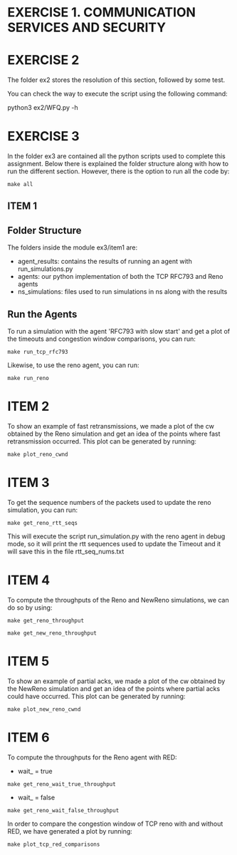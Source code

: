 # EXERCISE 1. COMMUNICATION SERVICES AND SECURITY

# EXERCISE 2
The folder ex2 stores the resolution of this section, followed by some test. 

You can check the way to execute the script using the following command: 

python3 ex2/WFQ.py -h


# EXERCISE 3

In the folder ex3 are contained all the python scripts used to complete this assignment. Below there is explained the folder structure along with how to run the different section.
However, there is the option to run all the code by:
````
make all
````

## ITEM 1

## Folder Structure

The folders inside the module ex3/item1 are:

- agent_results: contains the results of running an agent with run_simulations.py
- agents: our python implementation of both the TCP RFC793 and Reno agents
- ns_simulations: files used to run simulations in ns along with the results 

## Run the Agents
To run a simulation with the agent 'RFC793 with slow start' and get a plot of the timeouts and congestion window comparisons, you can run:
````
make run_tcp_rfc793
````
Likewise, to use the reno agent, you can run:
````
make run_reno
````

# ITEM 2

To show an example of fast retransmissions, we made a plot of the cw obtained by the Reno simulation and get an idea of the points where fast retransmission occurred. This plot can be generated by running:
````
make plot_reno_cwnd
````

# ITEM 3

To get the sequence numbers of the packets used to update the reno simulation, you can run:
````
make get_reno_rtt_seqs
````
This will execute the script run_simulation.py with the reno agent in debug mode, so it will print the rtt sequences used to update the Timeout and it will save this in the file rtt_seq_nums.txt

# ITEM 4

To compute the throughputs of the Reno and NewReno simulations, we can do so by using:
````
make get_reno_throughput
````
````
make get_new_reno_throughput
````

# ITEM 5

To show an example of partial acks, we made a plot of the cw obtained by the NewReno simulation and get an idea of the points where partial acks could have occurred. This plot can be generated by running:
````
make plot_new_reno_cwnd
````

# ITEM 6

To compute the throughputs for the Reno agent with RED:
- wait_ = true
````
make get_reno_wait_true_throughput
````
- wait_ = false
````
make get_reno_wait_false_throughput
````

In order to compare the congestion window of TCP reno with and without RED, we have generated a plot by running:
````
make plot_tcp_red_comparisons
````
